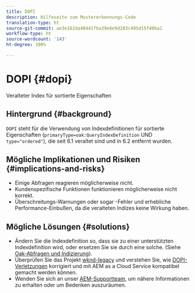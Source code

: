 ```yaml
---
title: DOPI
description: Hilfeseite zum Mustererkennungs-Code
translation-type: ht
source-git-commit: ae3e162da40441fba39e6e9d283c495d15f40ba1
workflow-type: ht
source-wordcount: '143'
ht-degree: 100%

---
```



# DOPI {#dopi}

Veralteter Index für sortierte Eigenschaften

## Hintergrund {#background}

`DOPI` steht für die Verwendung von Indexdefinitionen für sortierte Eigenschaften (`primaryType=oak:QueryIndexDefinition` UND `type="ordered"`), die seit 6.1 veraltet sind und in 6.2 entfernt wurden.

## Mögliche Implikationen und Risiken {#implications-and-risks}

* Einige Abfragen reagieren möglicherweise nicht.
* Kundenspezifische Funktionen funktionieren möglicherweise nicht korrekt.
* Überschreitungs-Warnungen oder sogar -Fehler und erhebliche Performance-Einbußen, da die veralteten Indizes keine Wirkung haben.

## Mögliche Lösungen {#solutions}

* Ändern Sie die Indexdefinition so, dass sie zu einer unterstützten Indexdefinition wird, oder ersetzen Sie sie durch eine solche. (Siehe [Oak-Abfragen und Indizierung](https://experienceleague.adobe.com/docs/experience-manager-65/deploying/deploying/queries-and-indexing.html?lang=de)).
* Überprüfen Sie das Projekt [wknd-legacy](https://github.com/adobe/aem-guides-wknd-legacy/tree/code/dopi) und verstehen Sie, wie [DOPI-Verletzungen](https://github.com/adobe/aem-guides-wknd-legacy/compare/main...code/dopi) korrigiert und mit AEM as a Cloud Service kompatibel gemacht werden können.
* Wenden Sie sich an unser [AEM-Supportteam](https://helpx.adobe.com/de/enterprise/using/support-for-experience-cloud.html), um nähere Informationen zu erhalten oder um Bedenken auszuräumen.

